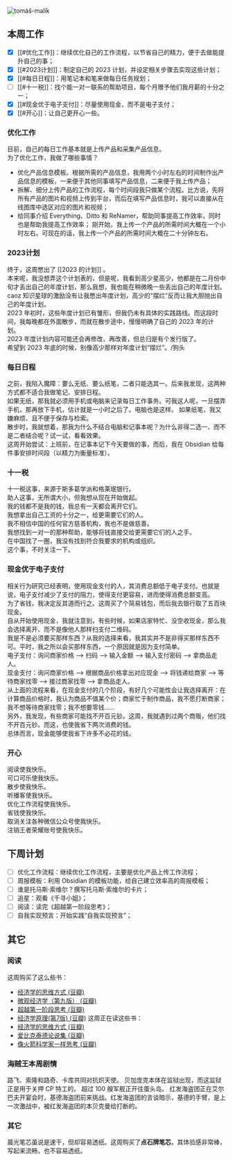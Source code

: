 ![tomáš-malík](/assets/picture/pexels-tomáš-malík-10768835.jpg)


## 本周工作
- [x] [[#优化工作]]：继续优化自己的工作流程，以节省自己的精力，便于去做能提升自己的事；
- [x] [[#2023计划]]：制定自己的 2023 计划，并设定相关步骤去实现这些计划；
- [x] [[#每日日程]]：用笔记本和笔来做每日任务规划；
- [ ] [[#十一税]]：找个能一对一联系的帮助项目，每个月赠予他们我月薪的十分之一；
- [x] [[#现金优于电子支付]]：尽量使用现金，而不是电子支付；
- [x] [[#开心]]：让自己更开心一些。

### 优化工作
目前，自己的每日工作基本就是上传产品和采集产品信息。 <br>
为了优化工作，我做了哪些事情？
- 优化产品信息模板。根据所需的产品信息，我用两个小时左右的时间制作出产品信息的模板，一来便于其他同事填写产品信息，二来便于我上传产品；
- 拆解、细分上传产品的工作流程，每个时间段我只做某个流程。比方说，先将所有产品的图片和视频上传到平台，而后在填写产品信息时，我可以直接从在线图库中选区对应的图片和视频；
- 给同事介绍 Everything、Ditto 和 ReNamer，帮助同事提高工作效率，同时也是帮助我提高工作效率；
刚开始，我上传一个产品的所需时间大概在一个小时左右。可现在的话，我上传一个产品的所需时间大概在二十分钟左右。

### 2023计划
终于，这周憋出了 [[2023 的计划]] 。 <br>
本来呢，我没想弄这个计划表的，但是呢，我看到高少星高少，他都是在二月份中旬才丢出自己的年度计划，那么我想，我也能在稍微晚一些丢出自己的年度计划。 <br>
caoz 知识星球的激励没有让我憋出年度计划，高少的“摆烂”反而让我大胆抛出自己的年度计划。 <br>
2023 年初时，这些年度计划已有雏形，但我仍未有具体的实践路线。而这段时间，我每晚都在外面散步，而就在散步途中，慢慢明确了自己的 2023 年的计划。 <br>
2023 年度计划内容可能还会再修改、再改善，但总归是有个发行版了。<br>
希望到 2023 年底的时候，别像高少那样对年度计划“摆烂”。/狗头

### 每日日程
之前，我陷入魔障：要么无纸、要么纸笔，二者只能选其一。后来我发现，这两种方式都不适合我做笔记、安排日程。 <br>
如果无纸，那我就必须用手机或电脑来记录每日工作事务。可我这人呢，一旦摆弄手机，那再放下手机，估计就是一小时之后了。电脑也是这样。
如果纸笔，我又嫌麻烦、且不便于保存与检索。 <br>
散步时，我就想着，那我为什么不结合电脑和记事本呢？为什么非得二选一、而不是二者结合呢？试一试，看看效果。 <br>
这周开始尝试：上班前，在记事本记下今天要做的事，而后，我在 Obsidian 给每件事安排时间段（以精力为衡量标准）。 <br>

### 十一税
十一税这事，来源于斯多葛学派和格莱珉银行。 <br>
助人这事，无所谓大小，但我想从现在开始做起。 <br>
我的钱都不是我的钱，我总有一天都会离开它们。 <br>
我想拿出自己工资的十分之一，给更需要它们的人。 <br>
我不相信中国的任何官方慈善机构，我也不是做慈善。 <br>
我想找到一对一的那种帮助，能够将钱直接交给更需要它们的人之手。 <br>
在中国找了一圈，我没有找到符合我要求的机构或组织。 <br>
这个事，不时关注一下。

### 现金优于电子支付
相关行为研究已经表明，使用现金支付的人，其消费总额低于电子支付。也就是说，电子支付减少了支付的阻力，使得支付更容易，进而使得消费总额变高。 <br>
为了省钱，我决定反其道而行之。这周买了个简易钱包，而后我去银行取了五百块现金。 <br>
自从开始使用现金，我就注意到，有些时候，如果店家特忙、没空收现金，那么我会选择离开、而不是像他人那样扫支付二维码。 <br>
我是不是必须要买那样东西？从我的选择来看，我其实并不是非得买那样东西不可。平时，我之所以会买那样东西，一个原因就是因为支付简单。 <br>
电子支付：询问商家价格 --> 扫码 --> 输入金额 --> 输入支付密码 --> 拿商品走人。 <br>
现金支付：询问商家价格 --> 根据商品价格拿出对应现金 --> 将钱递给商家 --> 等待商家找零 --> 接过商家找零 --> 拿商品走人。 <br>
从上面的流程来看，在现金支付的几个阶段，有好几个可能性会让我选择离开：在计算商品价格时，我认为商品不值某个价；商家忙于制作商品，我不愿打断商家；我不想等待商家找零；我不想要零钱…… <br>
另外，我发现，有些商家可能找不开百元钞。这周，我就遇到过两个商贩，他们找不开百元钞。而这，也使我省下两次消费的钱。 <br>
总体而言，现金能够使我省下许多不必花的钱。

### 开心
阅读使我快乐。 <br>
可口可乐使我快乐。 <br>
散步使我快乐。 <br>
听播客使我快乐。 <br>
优化工作流程使我快乐。 <br>
省钱使我快乐。 <br>
取消关注各种微信公众号使我快乐。 <br>
注销王者荣耀账号使我快乐。

## 下周计划
- [ ] 优化工作流程：继续优化工作流程，主要是优化产品上传工作流程；
- [ ] 周报模板：利用 Obsidian 的模板功能，给自己建立效率高的周报模板；
- [ ] 谁是托马斯·索维尔？撰写托马斯·索维尔的卡片；
- [ ] 追星：观看《千寻小姐》；
- [ ] 阅读：读完《超越第一阶段思考》；
- [ ] 自我实现预言：开始实践“自我实现预言”；

## 其它
### 阅读
这周购买了这么些书：
- [经济学的思维方式 (豆瓣)](https://book.douban.com/subject/30274068/)
- [微观经济学（第九版） (豆瓣)](https://book.douban.com/subject/34979557/)
- [超越第一阶段思考 (豆瓣)](https://book.douban.com/subject/3187119/)
- [经济学原理(第7版) (豆瓣)](https://book.douban.com/subject/26435630/)
这周正在读这些书：
- [经济学的思维方式 (豆瓣)](https://book.douban.com/subject/30274068/)
- [爱比克泰德论说集 (豆瓣)](https://book.douban.com/subject/3806060/)
- [像火箭科学家一样思考 (豆瓣)](https://book.douban.com/subject/35228079/)

### 海贼王本周剧情
路飞、索隆和路奇、卡库共同对抗炽天使。
贝加庞克本体在监狱出现，而这监狱正是用于关押 CP 特工的。
超过 100 艘军舰正开往蛋头岛。
红发海盗团正在艾尔巴夫开宴会时，基德海盗团前来挑战。红发海盗团的言谈暗示，基德的手臂，是上一次激战中，被红发海盗团的本贝克曼给打断的。

### 其它
晨光笔芯虽说是速干，但却容易透纸。这周购买了**点石牌笔芯**，其体验感非常棒，写起来流畅，也不容易透纸。
